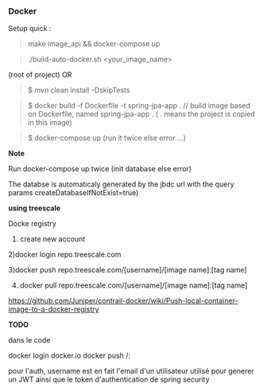 ### Docker


Setup quick :

> make image_api && docker-compose up


> ./build-auto-docker.sh <your_image_name>

(root of project)
OR

> $ mvn clean install -DskipTests

> $ docker build -f Dockerfile -t spring-jpa-app . // build image based on Dockerfile, named spring-jpa-app . ( . means the project is copied in this image)

> $ docker-compose up (run it twice else error ...)


**Note**

Run docker-compose up twice (init database else error)

The databse is automaticaly generated by the jbdc url with the query params createDatabaseIfNotExist=true)


**using treescale**

Docke registry 

1) create new account 

2)docker login repo.treescale.com

3)docker push repo.treescale.com/[username]/[image name]:[tag name]

4) docker pull repo.treescale.com/[username]/[image name]:[tag name]

https://github.com/Juniper/contrail-docker/wiki/Push-local-container-image-to-a-docker-registry

**TODO**


dans le code 

docker login docker.io
docker push <username>/<reponame>:<imgtag>


pour l'auth, username est en fait l'email d'un utilisateur utilisé pour generer un JWT ainsi que le token d'authentication de spring security